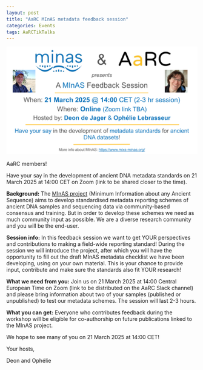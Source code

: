```yaml
---
layout: post
title: "AaRC MInAS metadata feedback session"
categories: Events
tags: AaRCTikTalks
---
```

![AaRC MInAS event flyer](assets/media/event_images/MInAS-AaRC_ad.png "AaRCT MInAS metadata feedback session")

AaRC members!

Have your say in the development of ancient DNA metadata standards on 21 March 2025 at 14:00 CET on Zoom (link to be shared closer to the time).

**Background:** The [MInAS project](https://www.mixs-minas.org/) (Minimum Information about any Ancient Sequence) aims to develop standardised metadata reporting schemes of ancient DNA samples and sequencing data via community-based consensus and training. But in order to develop these schemes we need as much community input as possible. We are a diverse research community and you will be the end-user.

**Session info:** In this feedback session we want to get YOUR perspectives and contributions to making a field-wide reporting standard! During the session we will introduce the project, after which you will have the opportunity to fill out the draft MInAS metadata checklist we have been developing, using on your own material. This is your chance to provide input, contribute and make sure the standards also fit YOUR research!

**What we need from you:** Join us on 21 March 2025 at 14:00 Central European Time on Zoom (link to be distributed on the AaRC Slack channel) and please bring information about two of your samples (published or unpublished) to test our metadata schemes. The session will last 2-3 hours.

**What you can get:** Everyone who contributes feedback during the workshop will be eligible for co-authorship on future publications linked to the MInAS project.

We hope to see many of you on 21 March 2025 at 14:00 CET!

Your hosts,

Deon and Ophélie
